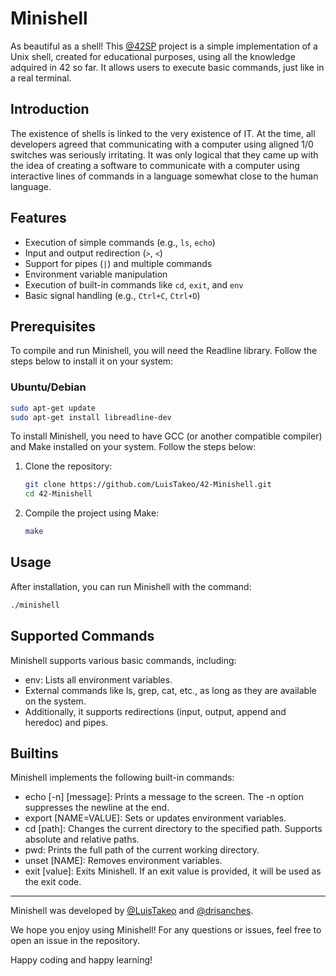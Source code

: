 # Minishell

As beautiful as a shell! This [@42SP](https://github.com/42sp) project is a simple implementation of a Unix shell, created for educational purposes, using all the knowledge adquired in 42 so far. It allows users to execute basic commands, just like in a real terminal.

## Introduction

The existence of shells is linked to the very existence of IT.
At the time, all developers agreed that communicating with a computer using aligned
1/0 switches was seriously irritating.
It was only logical that they came up with the idea of creating a software to communicate with a computer using interactive lines of commands in a language somewhat
close to the human language.

## Features

- Execution of simple commands (e.g., `ls`, `echo`)
- Input and output redirection (`>`, `<`)
- Support for pipes (`|`) and multiple commands
- Environment variable manipulation
- Execution of built-in commands like `cd`, `exit`, and `env`
- Basic signal handling (e.g., `Ctrl+C`, `Ctrl+D`)

## Prerequisites

To compile and run Minishell, you will need the Readline library. Follow the steps below to install it on your system:

### Ubuntu/Debian

```bash
sudo apt-get update
sudo apt-get install libreadline-dev
```

To install Minishell, you need to have GCC (or another compatible compiler) and Make installed on your system. Follow the steps below:

1. Clone the repository:

    ```bash
    git clone https://github.com/LuisTakeo/42-Minishell.git
    cd 42-Minishell
    ```

2. Compile the project using Make:

    ```bash
    make
    ```

## Usage

After installation, you can run Minishell with the command:

```bash
./minishell
```

## Supported Commands

Minishell supports various basic commands, including:

- env: Lists all environment variables.
- External commands like ls, grep, cat, etc., as long as they are available on the system.
- Additionally, it supports redirections (input, output, append and heredoc) and pipes.

## Builtins

Minishell implements the following built-in commands:

- echo [-n] [message]: Prints a message to the screen. The -n option suppresses the newline at the end.
- export [NAME=VALUE]: Sets or updates environment variables.
- cd [path]: Changes the current directory to the specified path. Supports absolute and relative paths.
- pwd: Prints the full path of the current working directory.
- unset [NAME]: Removes environment variables.
- exit [value]: Exits Minishell. If an exit value is provided, it will be used as the exit code.

---
Minishell was developed by [@LuisTakeo](https://github.com/LuisTakeo) and [@drisanches](https://github.com/drisanches).

We hope you enjoy using Minishell! For any questions or issues, feel free to open an issue in the repository.

Happy coding and happy learning!
